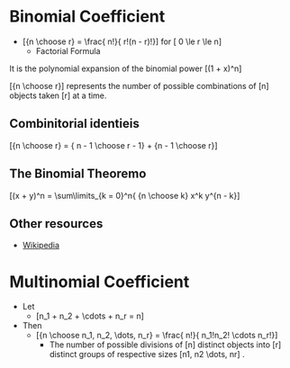 # Binomial Coefficient

* \[{n \choose r} = \frac{ n!}{ r!(n - r)!}\] for \[ 0 \le r \le n\]
  * Factorial Formula

It is the polynomial expansion of the binomial power \[(1 + x)^n\]

\[{n \choose r}\] represents the number of possible combinations of \[n\] objects taken \[r\] at a time.

## Combinitorial identieis

\[{n \choose r} = { n - 1 \choose r - 1} + {n - 1 \choose r}\]

## The Binomial Theoremo

\[(x + y)^n = \sum\limits_{k = 0}^n{ {n \choose k} x^k y^{n - k}\]


## Other resources
* [Wikipedia](http://en.wikipedia.org/wiki/Binomial_coefficient)

# Multinomial Coefficient


* Let 
  * \[n_1 + n_2 + \cdots + n_r = n\]
* Then
  * \[{n \choose n_1, n_2, \dots, n_r} = \frac{ n!}{ n_1!n_2! \cdots n_r!}\]
      * The number of possible divisions of \[n\] distinct objects into \[r\] distinct groups of respective sizes \[n1, n2 \dots, nr\] .
